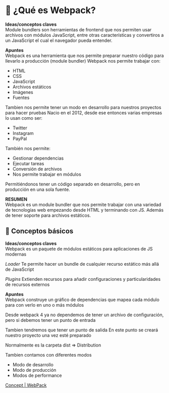 # 🎲 ¿Qué es Webpack?

**Ideas/conceptos claves** \
Module bundlers son herramientas de frontend que nos permiten usar archivos con módulos JavaScript, entre otras características y convertiros a un JavaScript el cual el navegador pueda entender.

**Apuntes** \
Webpack es una herramienta que nos permite preparar nuestro código para llevarlo a producción (module bundler)
Webpack nos permite trabajar con:

- HTML
- CSS
- JavaScript
- Archivos estáticos
- Imágenes
- Fuentes

Tambien nos permite tener un modo en desarrollo para nuestros proyectos para hacer pruebas
Nacio en el 2012, desde ese entonces varias empresas lo usan como ser:

- Twitter
- Instagram
- PayPal

También nos permite:

- Gestionar dependencias
- Ejecutar tareas
- Conversión de archivos
- Nos permite trabajar en módulos

Permitiéndonos tener un código separado en desarrollo, pero en producción en una sola fuente.

**RESUMEN**  
Webpack es un module bundler que nos permite trabajar con una variedad de tecnologías web empezando desde HTML y terminando con JS. Además de tener soporte para archivos estáticos.

## 📖 Conceptos básicos

**Ideas/conceptos claves** \
Webpack es un paquete de módulos estáticos para aplicaciones de JS modernas

*Loader* Te permite hacer un bundle de cualquier recurso estático más allá de JavaScript

*Plugins* Extienden recursos para añadir configuraciones y particularidades de recursos externos

**Apuntes** \
Webpack construye un gráfico de dependencias que mapea cada módulo para con verlo en uno o más módulos

Desde webpack 4 ya no dependemos de tener un archivo de configuración, pero si debemos tener un punto de entrada

Tambien tendremos que tener un punto de salida
En este punto se creará nuestro proyecto una vez esté preparado

Normalmente es la carpeta dist ⇒ Distribution

Tambien contamos con diferentes modos

- Modo de desarrollo
- Modo de producción
- Modos de performance

[Concept | WebPack](https://webpack.js.org/concepts/)
